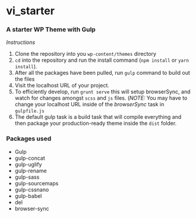 # vi_starter
### A starter WP Theme with Gulp

*Instructions*

1. Clone the repository into you `wp-content/themes` directory
2. `cd`  into the repository and run the install command (`npm install` or `yarn install`).
3. After all the packages have been pulled, run `gulp` command to build out the files
4. Visit the localhost URL of your project.
5. To efficiently develop, run `grunt serve` this will setup browserSync, and watch for changes amongst `scss` and `js` files. (*NOTE:* You may have to change your localhost URL inside of the *browserSync* task in `gulpfile.js`
6. The default gulp task is a build task that will compile everything and then package your production-ready theme inside the `dist` folder. 

### Packages used

- Gulp
- gulp-concat
- gulp-uglify
- gulp-rename
- gulp-sass
- gulp-sourcemaps
- gulp-cssnano
- gulp-babel
- del
- browser-sync
